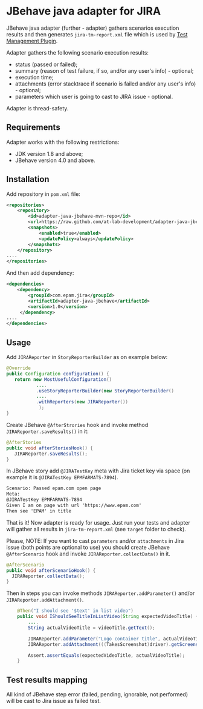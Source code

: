 # JBehave java adapter for JIRA

JBehave java adapter (further - adapter) gathers scenarios execution results and then generates `jira-tm-report.xml` file which is used by [Test Management Plugin](https://github.com/at-lab-development/jenkins-test-management-plugin).

Adapter gathers the following scenario execution results:
- status (passed or failed);
- summary (reason of test failure, if so, and/or any user's info) - optional;
- execution time;
- attachments (error stacktrace if scenario is failed and/or any user's info) - optional;
- parameters which user is going to cast to JIRA issue - optional.

Adapter is thread-safety.

## Requirements

Adapter works with the following restrictions:
- JDK version 1.8 and above;
- JBehave version 4.0 and above.

## Installation

Add repository in `pom.xml` file:
```xml
<repositories>
    <repository>
        <id>adapter-java-jbehave-mvn-repo</id>
        <url>https://raw.github.com/at-lab-development/adapter-java-jbehave/mvn-repo</url>
        <snapshots>
            <enabled>true</enabled>
            <updatePolicy>always</updatePolicy>
        </snapshots>
    </repository>
....
</repositories>
```
And then add dependency:
```xml
<dependencies>
    <dependency>
        <groupId>com.epam.jira</groupId>
        <artifactId>adapter-java-jbehave</artifactId>
        <version>1.0</version>
     </dependency>
....
</dependencies>
```

## Usage

Add `JIRAReporter` in `StoryReporterBuilder` as on example below:

```java
@Override
public Configuration configuration() {
   return new MostUsefulConfiguration()
           ....
           .useStoryReporterBuilder(new StoryReporterBuilder()
           ....
           .withReporters(new JIRAReporter())
            );
}
```

Create JBehave `@AfterStrories` hook and invoke method `JIRAReporter.saveResults()` in it:
```java
@AfterStories
public void afterStoriesHook() {
   JIRAReporter.saveResults();
}
```
In JBehave story add `@JIRATestKey` meta with Jira ticket key via space (on example it is `@JIRATestKey EPMFARMATS-7894`).
```txt
Scenario: Passed epam.com open page
Meta:
@JIRATestKey EPMFARMATS-7894
Given I am on page with url 'https://www.epam.com'
Then see 'EPAM' in title
```

That is it! Now adapter is ready for usage. Just run your tests and adapter will gather all results in `jira-tm-report.xml` (see `target` folder to check).

Please, NOTE: If you want to cast `parameters` and/or `attachments` in Jira issue (both points are optional to use) you should create JBehave `@AfterScenario` hook and invoke `JIRAReporter.collectData()` in it.
```java
@AfterScenario
public void afterScenarioHook() {
  JIRAReporter.collectData();
}
```
Then in steps you can invoke methods `JIRAReporter.addParameter()` and/or `JIRAReporter.addAttachment()`.
```java
    @Then("I should see '$text' in list video")
    public void IShouldSeeTitleInListVideo(String expectedVideoTitle) {
        ....
        String actualVideoTitle = videoTitle.getText();

        JIRAReporter.addParameter("Logo container title", actualVideoTitle);
        JIRAReporter.addAttachment(((TakesScreenshot)driver).getScreenshotAs(OutputType.FILE));

        Assert.assertEquals(expectedVideoTitle, actualVideoTitle);
    }
```

## Test results mapping
All kind of JBehave step error (failed, pending, ignorable, not performed) will be cast to Jira issue as failed test.
